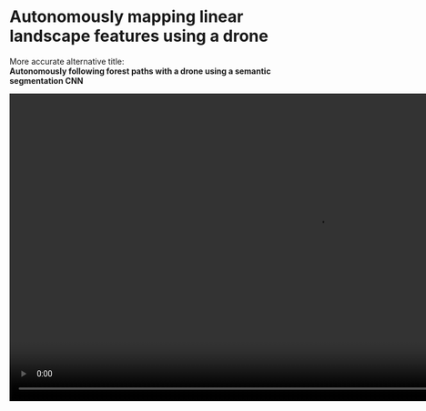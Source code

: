 # Autonomously mapping linear landscape features using a drone

More accurate alternative title:  
**Autonomously following forest paths with a drone using a semantic segmentation CNN**

<video height="540" muted>
    <source src="media/intro.webm" type="video/webm">
</video>
